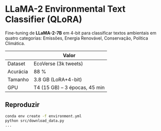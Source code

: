 # LLaMA-2 Environmental Text Classifier (QLoRA)

Fine-tuning de **LLaMA-2-7B** em 4-bit para classificar textos ambientais
em quatro categorias: Emissões, Energia Renovável, Conservação,
Política Climática.

|          | Valor |
|----------|-------|
| Dataset  | EcoVerse (3k tweets) |
| Acurácia | 88 % |
| Tamanho  | 3.8 GB (LoRA+4-bit) |
| GPU      | T4 (15 GB) – 3 épocas, 45 min |

## Reproduzir
```bash
conda env create -f environment.yml
python src/download_data.py
...
